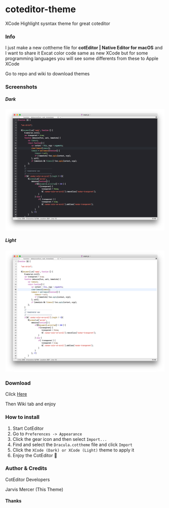 # coteditor-theme
XCode Highlight sysntax theme for great coteditor



### Info

I just make a new cottheme file for **cotEditor | Native Editor for macOS** and I want to share it
Excat color code same as new XCode but for some programming languages you will see some differents from these to Apple XCode

Go to repo and wiki to download themes



### Screenshots



##### Dark

![IMG-1(Dark)](Shots/IMG-1.png)

##### Light

![IMG-2(Light)](Shots/IMG-2.png)

### Download

Cilck [Here](https://github.com/coteditor/CotEditor/)

Then Wiki tab and enjoy



### How to install

1. Start CotEditor
2. Go to `Preferences -> Appearance`
3. Click the gear icon and then select `Import...`
4. Find and select the `Dracula.cottheme` file and click `Import`
5. Click the `XCode (Dark) or XCode (Light)` theme to apply it
6. Enjoy the CotEditor 🎉



### Author & Credits

CotEditor Developers

Jarvis Mercer (This Theme)



#### Thanks